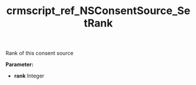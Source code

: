 ﻿---
title: crmscript_ref_NSConsentSource_SetRank
description: NSConsentSource.SetRank(Integer rank)
intellisense: NSConsentSource.SetRank
keywords: NSConsentSource, GetRank
so.topic: reference
---

Rank of this consent source

**Parameter:** 
 - **rank** Integer


